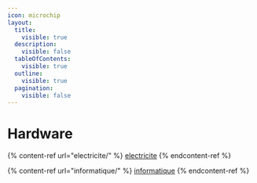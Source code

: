 ```yaml
---
icon: microchip
layout:
  title:
    visible: true
  description:
    visible: false
  tableOfContents:
    visible: true
  outline:
    visible: true
  pagination:
    visible: false
---
```


# Hardware

{% content-ref url="electricite/" %}
[electricite](electricite/)
{% endcontent-ref %}

{% content-ref url="informatique/" %}
[informatique](informatique/)
{% endcontent-ref %}
